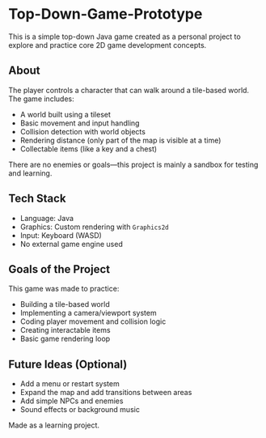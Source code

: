 # Top-Down-Game-Prototype
This is a simple top-down Java game created as a personal project to explore and practice core 2D game development concepts.
## About

The player controls a character that can walk around a tile-based world. The game includes:

- A world built using a tileset
- Basic movement and input handling
- Collision detection with world objects
- Rendering distance (only part of the map is visible at a time)
- Collectable items (like a key and a chest)

There are no enemies or goals—this project is mainly a sandbox for testing and learning.

## Tech Stack

- Language: Java
- Graphics: Custom rendering with `Graphics2d`
- Input: Keyboard (WASD)
- No external game engine used

## Goals of the Project

This game was made to practice:

- Building a tile-based world
- Implementing a camera/viewport system
- Coding player movement and collision logic
- Creating interactable items
- Basic game rendering loop

## Future Ideas (Optional)

- Add a menu or restart system
- Expand the map and add transitions between areas
- Add simple NPCs and enemies
- Sound effects or background music

Made as a learning project.
